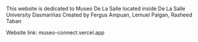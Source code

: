 This website is dedicated to Museo De La Salle located inside
De La Salle University Dasmariñas
Created by Fergus Ampuan, Lemuel Palgan, Rasheed Taban 

Website link: museo-connect.vercel.app

